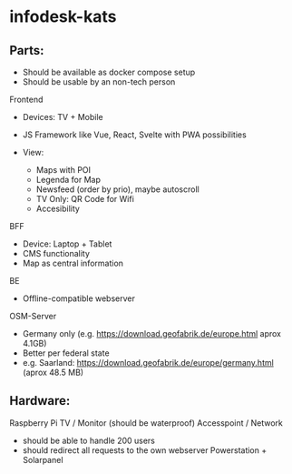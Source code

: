 # infodesk-kats



## Parts:

- Should be available as docker compose setup
- Should be usable by an non-tech person

Frontend 
- Devices: TV + Mobile
- JS Framework like Vue, React, Svelte with PWA possibilities

- View:
  - Maps with POI
  - Legenda for Map
  - Newsfeed (order by prio), maybe autoscroll
  - TV Only: QR Code for Wifi
  - Accesibility

BFF
- Device: Laptop + Tablet
- CMS functionality
- Map as central information 

BE
- Offline-compatible webserver

OSM-Server
- Germany only (e.g. https://download.geofabrik.de/europe.html aprox 4.1GB)
- Better per federal state
 - e.g. Saarland: https://download.geofabrik.de/europe/germany.html (aprox 48.5 MB)	

## Hardware:

Raspberry Pi 
TV / Monitor (should be waterproof)
Accesspoint / Network 
- should be able to handle 200 users
- should redirect all requests to the own webserver
Powerstation + Solarpanel
